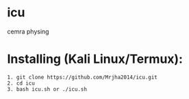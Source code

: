 # icu
cemra physing 
# Installing (Kali Linux/Termux):

```
1. git clone https://github.com/Mrjha2014/icu.git
2. cd icu
3. bash icu.sh or ./icu.sh

